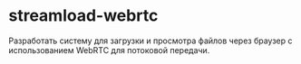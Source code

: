 # streamload-webrtc
Разработать систему для загрузки и просмотра файлов через браузер с использованием WebRTC для потоковой передачи.
